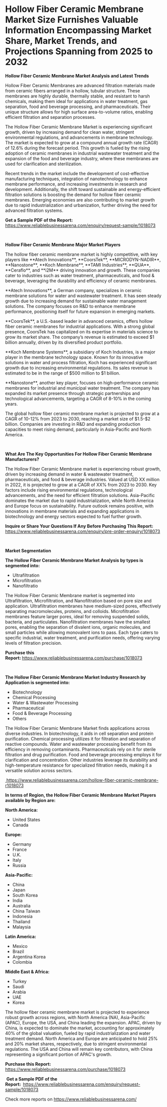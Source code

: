 <p><h1>Hollow Fiber Ceramic Membrane Market Size Furnishes Valuable Information Encompassing Market Share, Market Trends, and Projections Spanning from 2025 to 2032</h1></p><p><strong>Hollow Fiber Ceramic Membrane Market Analysis and Latest Trends</strong></p>
<p><p>Hollow Fiber Ceramic Membranes are advanced filtration materials made from ceramic fibers arranged in a hollow, tubular structure. These membranes are highly durable, thermally stable, and resistant to harsh chemicals, making them ideal for applications in water treatment, gas separation, food and beverage processing, and pharmaceuticals. Their unique structure allows for high surface area-to-volume ratios, enabling efficient filtration and separation processes.</p><p>The Hollow Fiber Ceramic Membrane Market is experiencing significant growth, driven by increasing demand for clean water, stringent environmental regulations, and advancements in membrane technology. The market is expected to grow at a compound annual growth rate (CAGR) of 12.6% during the forecast period. This growth is fueled by the rising adoption of ceramic membranes in industrial wastewater treatment and the expansion of the food and beverage industry, where these membranes are used for clarification and sterilization.</p><p>Recent trends in the market include the development of cost-effective manufacturing techniques, integration of nanotechnology to enhance membrane performance, and increasing investments in research and development. Additionally, the shift toward sustainable and energy-efficient filtration solutions is boosting the demand for hollow fiber ceramic membranes. Emerging economies are also contributing to market growth due to rapid industrialization and urbanization, further driving the need for advanced filtration systems.</p></p>
<p><strong>Get a Sample PDF of the Report:&nbsp;</strong> <a href="https://www.reliablebusinessarena.com/enquiry/request-sample/1018073?utm_campaign=1835&utm_medium=2&utm_source=Github&utm_content=ia&utm_term=25012025&utm_id=hollow-fiber-ceramic-membrane">https://www.reliablebusinessarena.com/enquiry/request-sample/1018073</a></p>
<p>&nbsp;</p>
<p><strong>Hollow Fiber Ceramic Membrane Major Market Players</strong></p>
<p><p>The hollow fiber ceramic membrane market is highly competitive, with key players like **Atech Innovations**, **CoorsTek**, **MICRODYN-NADIR**, **Nanostone**, **Koch Membrane**, **TAMI Industries**, **QUA**, **Ceraflo**, and **i2M** driving innovation and growth. These companies cater to industries such as water treatment, pharmaceuticals, and food & beverage, leveraging the durability and efficiency of ceramic membranes.</p><p>**Atech Innovations**, a German company, specializes in ceramic membrane solutions for water and wastewater treatment. It has seen steady growth due to increasing demand for sustainable water management solutions. The company focuses on R&D to enhance membrane performance, positioning itself for future expansion in emerging markets.</p><p>**CoorsTek**, a U.S.-based leader in advanced ceramics, offers hollow fiber ceramic membranes for industrial applications. With a strong global presence, CoorsTek has capitalized on its expertise in materials science to grow its market share. The company’s revenue is estimated to exceed $1 billion annually, driven by its diversified product portfolio.</p><p>**Koch Membrane Systems**, a subsidiary of Koch Industries, is a major player in the membrane technology space. Known for its innovative solutions in water and process filtration, Koch has experienced significant growth due to increasing environmental regulations. Its sales revenue is estimated to be in the range of $500 million to $1 billion.</p><p>**Nanostone**, another key player, focuses on high-performance ceramic membranes for industrial and municipal water treatment. The company has expanded its market presence through strategic partnerships and technological advancements, targeting a CAGR of 8-10% in the coming years.</p><p>The global hollow fiber ceramic membrane market is projected to grow at a CAGR of 10-12% from 2023 to 2030, reaching a market size of $1.5-$2 billion. Companies are investing in R&D and expanding production capacities to meet rising demand, particularly in Asia-Pacific and North America.</p></p>
<p>&nbsp;</p>
<p><strong>What Are The Key Opportunities For Hollow Fiber Ceramic Membrane Manufacturers?</strong></p>
<p><p>The Hollow Fiber Ceramic Membrane market is experiencing robust growth, driven by increasing demand in water & wastewater treatment, pharmaceuticals, and food & beverage industries. Valued at USD XX million in 2022, it is projected to grow at a CAGR of XX% from 2023 to 2030. Key factors include rising environmental regulations, technological advancements, and the need for efficient filtration solutions. Asia-Pacific dominates the market due to rapid industrialization, while North America and Europe focus on sustainability. Future outlook remains positive, with innovations in membrane materials and expanding applications in biotechnology and energy sectors expected to fuel further growth.</p></p>
<p><strong>Inquire or Share Your Questions If Any Before Purchasing This Report:</strong> <a href="https://www.reliablebusinessarena.com/enquiry/pre-order-enquiry/1018073?utm_campaign=1835&utm_medium=2&utm_source=Github&utm_content=ia&utm_term=25012025&utm_id=hollow-fiber-ceramic-membrane">https://www.reliablebusinessarena.com/enquiry/pre-order-enquiry/1018073</a></p>
<p>&nbsp;</p>
<p><strong>Market Segmentation</strong></p>
<p><strong>The Hollow Fiber Ceramic Membrane Market Analysis by types is segmented into:</strong></p>
<p><ul><li>Ultrafiltration</li><li>Microfiltration</li><li>Nanofiltratio</li></ul></p>
<p><p>The Hollow Fiber Ceramic Membrane market is segmented into Ultrafiltration, Microfiltration, and Nanofiltration based on pore size and application. Ultrafiltration membranes have medium-sized pores, effectively separating macromolecules, proteins, and colloids. Microfiltration membranes feature larger pores, ideal for removing suspended solids, bacteria, and particulates. Nanofiltration membranes have the smallest pores, enabling the separation of divalent ions, organic molecules, and small particles while allowing monovalent ions to pass. Each type caters to specific industrial, water treatment, and purification needs, offering varying levels of filtration precision.</p></p>
<p><strong>Purchase this Report:&nbsp;</strong><a href="https://www.reliablebusinessarena.com/purchase/1018073?utm_campaign=1835&utm_medium=2&utm_source=Github&utm_content=ia&utm_term=25012025&utm_id=hollow-fiber-ceramic-membrane">https://www.reliablebusinessarena.com/purchase/1018073</a></p>
<p>&nbsp;</p>
<p><strong>The Hollow Fiber Ceramic Membrane Market Industry Research by Application is segmented into:</strong></p>
<p><ul><li>Biotechnology</li><li>Chemical Processing</li><li>Water & Wastewater Processing</li><li>Pharmaceutical</li><li>Food & Beverage Processing</li><li>Others</li></ul></p>
<p><p>The Hollow Fiber Ceramic Membrane Market finds applications across diverse industries. In biotechnology, it aids in cell separation and protein purification. Chemical processing utilizes it for filtration and separation of reactive compounds. Water and wastewater processing benefit from its efficiency in removing contaminants. Pharmaceuticals rely on it for sterile filtration and drug purification. Food and beverage processing employs it for clarification and concentration. Other industries leverage its durability and high-temperature resistance for specialized filtration needs, making it a versatile solution across sectors.</p></p>
<p><a href="https://www.reliablebusinessarena.com/hollow-fiber-ceramic-membrane-r1018073?utm_campaign=1835&utm_medium=2&utm_source=Github&utm_content=ia&utm_term=25012025&utm_id=hollow-fiber-ceramic-membrane">&nbsp;https://www.reliablebusinessarena.com/hollow-fiber-ceramic-membrane-r1018073</a></p>
<p><strong>In terms of Region, the Hollow Fiber Ceramic Membrane Market Players available by Region are:</strong></p>
<p>
    <p> <strong> North America: </strong>
        <ul>
            <li>United States</li>
            <li>Canada</li>
        </ul>
        </p> 
    <p> <strong> Europe: </strong>
        <ul>
            <li>Germany</li>
            <li>France</li>
            <li>U.K.</li>
            <li>Italy</li>
            <li>Russia</li>
        </ul>
        </p> 
    <p> <strong> Asia-Pacific: </strong>
        <ul>
            <li>China</li>
            <li>Japan</li>
            <li>South Korea</li>
            <li>India</li>
            <li>Australia</li>
            <li>China Taiwan</li>
            <li>Indonesia</li>
            <li>Thailand</li>
            <li>Malaysia</li>
        </ul>
        </p> 
    <p> <strong> Latin America: </strong>
        <ul>
            <li>Mexico</li>
            <li>Brazil</li>
            <li>Argentina Korea</li>
            <li>Colombia</li>
        </ul>
        </p> 
    <p> <strong> Middle East & Africa: </strong>
        <ul>
            <li>Turkey</li>
            <li>Saudi</li>
            <li>Arabia</li>
            <li>UAE</li>
            <li>Korea</li>
        </ul>
    </p>
    </p>
<p><p>The hollow fiber ceramic membrane market is projected to experience robust growth across regions, with North America (NA), Asia-Pacific (APAC), Europe, the USA, and China leading the expansion. APAC, driven by China, is expected to dominate the market, accounting for approximately 40% of the global valuation, fueled by rapid industrialization and water treatment demand. North America and Europe are anticipated to hold 25% and 20% market shares, respectively, due to stringent environmental regulations. The USA and China will remain key contributors, with China representing a significant portion of APAC's growth.</p></p>
<p><strong>Purchase this Report: </strong><a href="https://www.reliablebusinessarena.com/purchase/1018073?utm_campaign=1835&utm_medium=2&utm_source=Github&utm_content=ia&utm_term=25012025&utm_id=hollow-fiber-ceramic-membrane">https://www.reliablebusinessarena.com/purchase/1018073</a></p>
<p>&nbsp;<strong>Get a Sample PDF of the Report:&nbsp;&nbsp;</strong><a href="https://www.reliablebusinessarena.com/enquiry/request-sample/1018073?utm_campaign=1835&utm_medium=2&utm_source=Github&utm_content=ia&utm_term=25012025&utm_id=hollow-fiber-ceramic-membrane">https://www.reliablebusinessarena.com/enquiry/request-sample/1018073</a></p>
<p><strong></strong></p>
<p>Check more reports on <a href="https://www.reliablebusinessarena.com/?utm_campaign=1835&utm_medium=2&utm_source=Github&utm_content=ia&utm_term=25012025&utm_id=hollow-fiber-ceramic-membrane">https://www.reliablebusinessarena.com/</a></p>